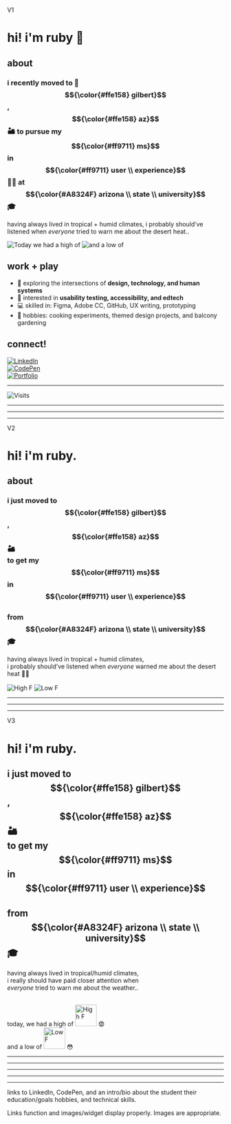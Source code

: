 

V1

# hi! i'm ruby 🌸

## about  

### i recently moved to 📍 $${\color{#ffe158} gilbert}$$, $${\color{#ffe158} az}$$  🏜️ to pursue my $${\color{#ff9711} ms}$$ in $${\color{#ff9711} user \\ experience}$$ 👩‍💻 at $${\color{#A8324F} arizona \\ state \\ university}$$ 🎓

having always lived in tropical + humid climates, i probably should’ve listened when *everyone* tried to warn me about the desert heat..

![Today we had a high of](https://img.shields.io/badge/dynamic/json?url=https%3A%2F%2Fwttr.in%2FGilbert%3Fformat%3Dj1&query=%24.weather%5B0%5D.maxtempF&label=High&suffix=%C2%B0F&color=red&style=flat-square) ![and a low of](https://img.shields.io/badge/dynamic/json?url=https%3A%2F%2Fwttr.in%2FGilbert%3Fformat%3Dj1&query=%24.weather%5B0%5D.mintempF&label=Low&suffix=%C2%B0F&color=orange&style=flat-square)

## work + play   
- 🎨 exploring the intersections of **design, technology, and human systems**  
- 🧪 interested in **usability testing, accessibility, and edtech**  
- 💻 skilled in: Figma, Adobe CC, GitHub, UX writing, prototyping  
- 🌱 hobbies: cooking experiments, themed design projects, and balcony gardening  

## connect! 
[![LinkedIn](https://img.shields.io/badge/LinkedIn-Profile-blue?style=flat&logo=linkedin)](your-link-here)  
[![CodePen](https://img.shields.io/badge/CodePen-Playground-black?style=flat&logo=codepen)](your-link-here)  
[![Portfolio](https://img.shields.io/badge/Portfolio-Profile-blue?style=flat&logo=safari)](your-link-here)  

---

![Visits](https://visitor-badge.laobi.icu/badge?page_id=rubyhassan)




---
---
---




V2

# hi! i'm ruby. 

## about

### i just moved to $${\color{#ffe158} gilbert}$$, $${\color{#ffe158} az}$$ 🏜️ <br> to get my $${\color{#ff9711} ms}$$ in $${\color{#ff9711} user \\ experience}$$ <br> from $${\color{#A8324F} arizona \\ state \\ university}$$ 🎓

having always lived in tropical + humid climates,  
i probably should’ve listened when *everyone* 
warned me about the desert heat 🌵🔥  

<span>
  <img alt="High F" style="vertical-align:-2px"
       src="https://img.shields.io/badge/dynamic/json?url=https%3A%2F%2Fwttr.in%2FGilbert%3Fformat%3Dj1&query=%24.weather%5B0%5D.maxtempF&label=today%2C%20we%20had%20a%20high%20of&suffix=%C2%B0F&color=black&labelColor=black&style=flat-square&cacheSeconds=600" />
  <img alt="Low F" style="vertical-align:-2px"
       src="https://img.shields.io/badge/dynamic/json?url=https%3A%2F%2Fwttr.in%2FGilbert%3Fformat%3Dj1&query=%24.weather%5B0%5D.mintempF&label=%20and%20a%20low%20of&suffix=%C2%B0F&color=black&labelColor=black&style=flat-square&cacheSeconds=600" />
</span>  




---
---
---

V3

# hi! i'm ruby. 

## i just moved to $${\color{#ffe158} gilbert}$$, $${\color{#ffe158} az}$$ 🏜️ <br> to get my $${\color{#ff9711} ms}$$ in $${\color{#ff9711} user \\ experience}$$ <br> from $${\color{#A8324F} arizona \\ state \\ university}$$ 🎓

having always lived in tropical/humid climates, <br> i really should have paid closer attention when <br> *everyone* tried to warn me about the weather.. <br> <br> 


today, we had a high of <img src="https://img.shields.io/badge/dynamic/json?url=https%3A%2F%2Fwttr.in%2FGilbert%3Fformat%3Dj1&query=%24.weather%5B0%5D.maxtempF&label=&suffix=%C2%B0F&color=000000&labelColor=00000000&style=flat&v=10" width="50" alt="High F"> 😨 <br> and a low of <img src="https://img.shields.io/badge/dynamic/json?url=https%3A%2F%2Fwttr.in%2FGilbert%3Fformat%3Dj1&query=%24.weather%5B0%5D.mintempF&label=&suffix=%C2%B0F&color=000000&labelColor=00000000&style=flat&v=10" width="50" alt="Low F"> 😳 <br>

---
---
---
---
---




links to LinkedIn, CodePen, 
and an intro/bio about the student
their education/goals
hobbies, 
and technical skills. 

Links function and images/widget display properly. 
Images are appropriate.
